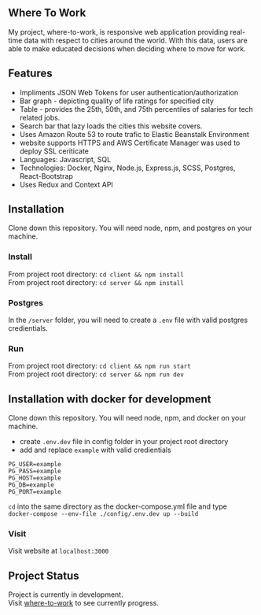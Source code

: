 ## Where To Work

My project, where-to-work, is responsive web application providing real-time data with respect to cities around the world. With this data, users are able to make educated decisions when deciding where to move for work.

## Features

- Impliments JSON Web Tokens for user authentication/authorization
- Bar graph - depicting quality of life ratings for specified city
- Table - provides the 25th, 50th, and 75th percentiles of salaries for tech related jobs.
- Search bar that lazy loads the cities this website covers.
- Uses Amazon Route 53 to route trafic to Elastic Beanstalk Environment
- website supports HTTPS and AWS Certificate Manager was used to deploy SSL ceriticate
- Languages: Javascript, SQL
- Technologies: Docker, Nginx, Node.js, Express.js, SCSS, Postgres, React-Bootstrap
- Uses Redux and Context API

## Installation

Clone down this repository. You will need node, npm, and postgres on your machine.

### Install

From project root directory: `cd client && npm install` \
From project root directory: `cd server && npm install`

### Postgres

In the `/server` folder, you will need to create a `.env` file with valid postgres credientials.

### Run

From project root directory: `cd client && npm run start` \
From project root directory: `cd server && npm run dev`

## Installation with docker for development

Clone down this repository. You will need node, npm, and docker on your machine.

- create `.env.dev` file in config folder in your project root directory
- add and replace `example` with valid credientials

```
PG_USER=example
PG_PASS=example
PG_HOST=example
PG_DB=example
PG_PORT=example
```

`cd` into the same directory as the docker-compose.yml file and type \
`docker-compose --env-file ./config/.env.dev up --build`

### Visit

Visit website at `localhost:3000`

## Project Status

Project is currently in development.\
Visit [where-to-work](https://where-to-work.com "Where To Work") to see currently progress.

